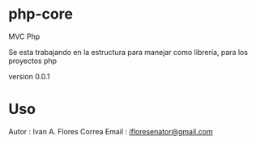php-core
========

MVC Php

Se esta trabajando en la estructura para manejar como libreria, para los proyectos php

version 0.0.1

# Uso

Autor : Ivan A. Flores Correa
Email : ifloresenator@gmail.com
